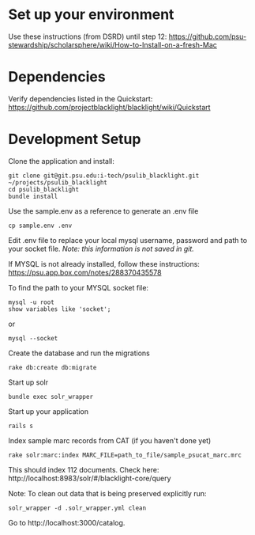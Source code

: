 # Set up your environment 
Use these instructions (from DSRD) until step 12: https://github.com/psu-stewardship/scholarsphere/wiki/How-to-Install-on-a-fresh-Mac

# Dependencies 
Verify dependencies listed in the Quickstart: https://github.com/projectblacklight/blacklight/wiki/Quickstart

# Development Setup
Clone the application and install:

``` 
git clone git@git.psu.edu:i-tech/psulib_blacklight.git ~/projects/psulib_blacklight
cd psulib_blacklight
bundle install
```

Use the sample.env as a reference to generate an .env file
```
cp sample.env .env
```
Edit .env file to replace your local mysql username, password and path to your socket file.
*Note: this information is not saved in git.*

If MYSQL is not already installed, follow these instructions: https://psu.app.box.com/notes/288370435578 

To find the path to your MYSQL socket file:

```
mysql -u root
show variables like 'socket';
```

or 

```
mysql --socket
```

Create the database and run the migrations
```
rake db:create db:migrate
```

Start up solr
```
bundle exec solr_wrapper
```

Start up your application
```
rails s
```

Index sample marc records from CAT (if you haven't done yet)
```
rake solr:marc:index MARC_FILE=path_to_file/sample_psucat_marc.mrc 
```
This should index 112 documents. Check here: http://localhost:8983/solr/#/blacklight-core/query

Note: To clean out data that is being preserved explicitly run:
```
solr_wrapper -d .solr_wrapper.yml clean
```

Go to http://localhost:3000/catalog.
